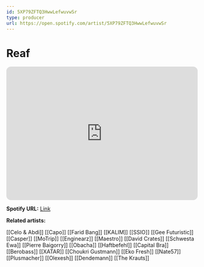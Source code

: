 ```yaml
---
id: 5XP79ZFTQ3HwwLefwuvwSr
type: producer
url: https://open.spotify.com/artist/5XP79ZFTQ3HwwLefwuvwSr
---
```

# Reaf

<iframe style="border-radius:12px" src="https://open.spotify.com/embed/artist/5XP79ZFTQ3HwwLefwuvwSr" width="100%" height="352" frameBorder="0" allowfullscreen="" allow="autoplay; clipboard-write; encrypted-media; fullscreen; picture-in-picture" loading="lazy"></iframe>

**Spotify URL:** [Link](https://open.spotify.com/artist/5XP79ZFTQ3HwwLefwuvwSr)

**Related artists:**

[[Celo & Abdi]]
[[Capo]]
[[Farid Bang]]
[[KALIM]]
[[SSIO]]
[[Gee Futuristic]]
[[Casper]]
[[MoTrip]]
[[Enginearz]]
[[Maestro]]
[[David Crates]]
[[Schwesta Ewa]]
[[Pierre Baigorry]]
[[Obacha]]
[[Haftbefehl]]
[[Capital Bra]]
[[Berobass]]
[[XATAR]]
[[Choukri Gustmann]]
[[Eko Fresh]]
[[Nate57]]
[[Plusmacher]]
[[Olexesh]]
[[Dendemann]]
[[The Krauts]]
